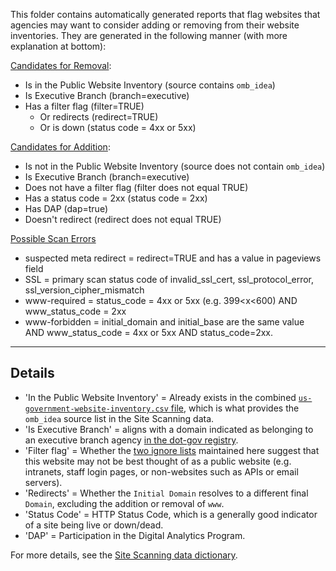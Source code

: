 This folder contains automatically generated reports that flag websites that agencies may want to consider adding or removing from their website inventories.  They are generated in the following manner (with more explanation at bottom):


[Candidates for Removal](https://github.com/GSA/public-website-inventory/blob/main/reports/candidates_for_removal.csv):


- Is in the Public Website Inventory (source contains `omb_idea`)
- Is Executive Branch (branch=executive)
- Has a filter flag (filter=TRUE)
  - Or redirects (redirect=TRUE)
  - Or is down (status code = 4xx or 5xx)

[Candidates for Addition](https://github.com/GSA/public-website-inventory/blob/main/reports/candidates_for_addition.csv):


- Is not in the Public Website Inventory (source does not contain `omb_idea`)
- Is Executive Branch (branch=executive)
- Does not have a filter flag (filter does not equal TRUE)
- Has a status code = 2xx (status code = 2xx)
- Has DAP (dap=true)
- Doesn't redirect (redirect does not equal TRUE)

[Possible Scan Errors](https://github.com/GSA/public-website-inventory/blob/main/reports/scan_errors.csv)
- suspected meta redirect = redirect=TRUE and has a value in pageviews field
- SSL = primary scan status code of invalid_ssl_cert, ssl_protocol_error, ssl_version_cipher_mismatch
- www-required = status_code = 4xx or 5xx (e.g. 399<x<600) AND www_status_code = 2xx
- www-forbidden = initial_domain and initial_base are the same value AND www_status_code = 4xx or 5xx AND status_code=2xx.


------------

## Details

- 'In the Public Website Inventory' = Already exists in the combined [`us-government-website-inventory.csv` file](https://github.com/GSA/public-website-inventory/blob/main/us-gov-public-website-inventory.csv), which is what provides the `omb_idea` source list in the Site Scanning data.
- 'Is Executive Branch' = aligns with a domain indicated as belonging to an executive branch agency [in the dot-gov registry](https://github.com/cisagov/dotgov-data/blob/main/current-federal.csv).
- 'Filter flag' = Whether the [two ignore lists](https://github.com/GSA/federal-website-index/tree/main/builder/criteria) maintained here suggest that this website may not be best thought of as a public website (e.g. intranets, staff login pages, or non-websites such as APIs or email servers).
- 'Redirects' = Whether the `Initial Domain` resolves to a different final `Domain`, excluding the addition or removal of `www`.
- 'Status Code' = HTTP Status Code, which is a generally good indicator of a site being live or down/dead.
- 'DAP' = Participation in the Digital Analytics Program.

For more details, see the [Site Scanning data dictionary](https://github.com/GSA/site-scanning-documentation/blob/main/data/Site_Scanning_Data_Dictionary.csv).  

